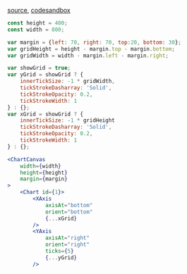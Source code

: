 [source](https://github.com/backenddevplus/react-stockcharts/blob/master/docs/lib/charts/LineAndScatterChartGrid.js), [codesandbox](https://codesandbox.io/s/github/backenddevplus/react-stockcharts-examples2/tree/master/examples/LineAndScatterChartGrid)


```js
const height = 400;
const width = 800;

var margin = {left: 70, right: 70, top:20, bottom: 30};
var gridHeight = height - margin.top - margin.bottom;
var gridWidth = width - margin.left - margin.right;

var showGrid = true;
var yGrid = showGrid ? { 
    innerTickSize: -1 * gridWidth,
    tickStrokeDasharray: 'Solid',
    tickStrokeOpacity: 0.2,
    tickStrokeWidth: 1
} : {};
var xGrid = showGrid ? { 
    innerTickSize: -1 * gridHeight
    tickStrokeDasharray: 'Solid',
    tickStrokeOpacity: 0.2,
    tickStrokeWidth: 1
} : {};
```


```jsx
<ChartCanvas 
    width={width} 
    height={height}
    margin={margin}
>
    <Chart id={1}>
        <XAxis
            axisAt="bottom"
            orient="bottom"
            {...xGrid}
        />
        <YAxis
            axisAt="right"
            orient="right"
            ticks={5}
            {...yGrid}
        />
```
